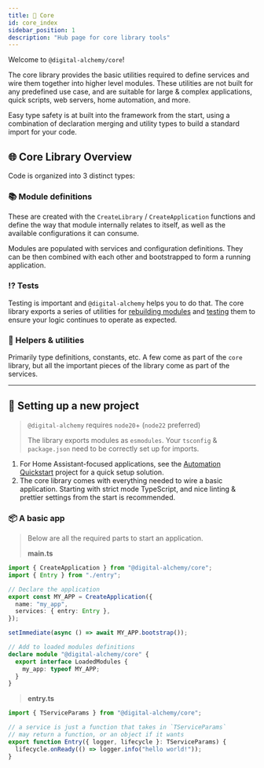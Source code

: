 ```yaml
---
title: 🧩 Core
id: core_index
sidebar_position: 1
description: "Hub page for core library tools"
---
```

Welcome to `@digital-alchemy/core`!

The core library provides the basic utilities required to define services and wire them together into higher level modules.
These utilities are not built for any predefined use case, and are suitable for large & complex applications, quick scripts, web servers, home automation, and more.

Easy type safety is at built into the framework from the start, using a combination of declaration merging and utility types to build a standard import for your code.

## 🌐 Core Library Overview

Code is organized into 3 distinct types:

### 📚 Module definitions

These are created with the `CreateLibrary` / `CreateApplication` functions and define the way that module internally relates to itself, as well as the available configurations it can consume.

Modules are populated with services and configuration definitions. They can be then combined with each other and bootstrapped to form a running application.

### ⁉️ Tests

Testing is important and `@digital-alchemy` helps you to do that.
The core library exports a series of utilities for [rebuilding modules](/docs/core/modules) and [testing](/docs/testing/) them to ensure your logic continues to operate as expected.


### 📩 Helpers & utilities

Primarily type definitions, constants, etc. A few come as part of the `core` library, but all the important pieces of the library come as part of the services.

---

## 🚀 Setting up a new project

> `@digital-alchemy` requires `node20`+ (`node22` preferred)
>
> The library exports modules as `esmodules`. Your `tsconfig` & `package.json` need to be correctly set up for imports.

1. For Home Assistant-focused applications, see the [Automation Quickstart](/docs/home-automation/quickstart/haos/) project for a quick setup solution.
2. The core library comes with everything needed to wire a basic application. Starting with strict mode TypeScript, and nice linting & prettier settings from the start is recommended.

### 📦 A basic app

> Below are all the required parts to start an application.
>
> **main.ts**

```typescript
import { CreateApplication } from "@digital-alchemy/core";
import { Entry } from "./entry";

// Declare the application
export const MY_APP = CreateApplication({
  name: "my_app",
  services: { entry: Entry },
});

setImmediate(async () => await MY_APP.bootstrap());

// Add to loaded modules definitions
declare module "@digital-alchemy/core" {
  export interface LoadedModules {
    my_app: typeof MY_APP;
  }
}
```

> **entry.ts**

```typescript
import { TServiceParams } from "@digital-alchemy/core";

// a service is just a function that takes in `TServiceParams`
// may return a function, or an object if it wants
export function Entry({ logger, lifecycle }: TServiceParams) {
  lifecycle.onReady(() => logger.info("hello world!"));
}
```
